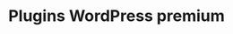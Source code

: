 ---
layout: decouvrir-plugins-wp_index
title: Plugins WordPress premium
tags: decouvrir-plugins-wp-premium
permalink: /decouvrir/plugins-wordpress/premium/
intro: Adding sketching to the design process is a great way to amplify software and hardware tools. Sketching provides a unique space that can help you think differently, generate a variety of ideas quickly, explore alternatives with less risk, and encourage constructive discussions with colleagues and clients.
bgimgheader: false
text-twtr: En train d'explorer la sélection de plugins WordPress premium by @MagDuWebdesign
current_nav: decouvrir-plugins-wp-premium
---